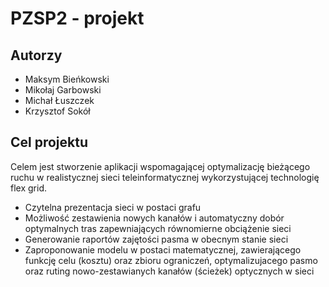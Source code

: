 # PZSP2 - projekt

## Autorzy
* Maksym Bieńkowski
* Mikołaj Garbowski
* Michał Łuszczek
* Krzysztof Sokół

## Cel projektu

Celem jest stworzenie aplikacji wspomagającej optymalizację bieżącego ruchu w realistycznej sieci 
teleinformatycznej wykorzystującej technologię flex grid.

* Czytelna prezentacja sieci w postaci grafu
* Możliwość zestawienia nowych kanałów i automatyczny dobór optymalnych tras zapewniających równomierne obciążenie sieci
* Generowanie raportów zajętości pasma w obecnym stanie sieci
* Zaproponowanie modelu w postaci matematycznej, zawierającego funkcję celu (kosztu) oraz zbioru ograniczeń, optymalizujacego pasmo oraz ruting nowo-zestawianych kanałów (ścieżek) optycznych w sieci